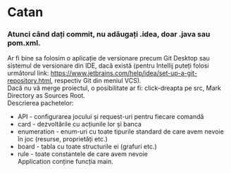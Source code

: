 # Catan
### Atunci când dați commit, nu adăugați .idea, doar .java sau pom.xml.  
Ar fi bine sa folosim o aplicație de versionare precum Git Desktop sau sistemul de versionare din IDE, dacă există (pentru Intellij puteți folosi următorul link: https://www.jetbrains.com/help/idea/set-up-a-git-repository.html, respectiv Git din meniul VCS).  
Dacă nu vă merge proiectul, o posibilitate ar fi: click-dreapta pe src, Mark Directory as Sources Root.  
Descrierea pachetelor:
 - API - configurarea jocului și request-uri pentru fiecare comandă
 - card - dezvoltările cu acțiunile lor și banca
 - enumeration - enum-uri cu toate tipurile standard de care avem nevoie în joc (resurse, proprietăți etc.)
 - board - tabla cu toate structurile ei (grafuri etc.)
 - rule - toate constantele de care avem nevoie  
Application conține funcția main.
